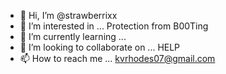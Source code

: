 - 👋 Hi, I’m @strawberrixx
- 👀 I’m interested in ... Protection from B00Ting
- 🌱 I’m currently learning ... 
- 💞️ I’m looking to collaborate on ... HELP 
- 📫 How to reach me ... kvrhodes07@gmail.com

<!---
strawberrixx/strawberrixx is a ✨ special ✨ repository because its `README.md` (this file) appears on your GitHub profile.
You can click the Preview link to take a look at your changes.
--->
